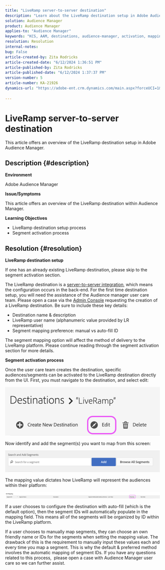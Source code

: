 ```yaml
---
title: "LiveRamp server-to-server destination"
description: "Learn about the LiveRamp destination setup in Adobe Audience Manager."
solution: Audience Manager
product: Audience Manager
applies-to: "Audience Manager"
keywords: "KCS, AAM, destinations, audience-manager, activation, mappings, S2S, server-to-server"
resolution: Resolution
internal-notes: 
bug: False
article-created-by: Zita Rodricks
article-created-date: "6/12/2024 1:36:51 PM"
article-published-by: Zita Rodricks
article-published-date: "6/12/2024 1:37:37 PM"
version-number: 5
article-number: KA-21926
dynamics-url: "https://adobe-ent.crm.dynamics.com/main.aspx?forceUCI=1&pagetype=entityrecord&etn=knowledgearticle&id=857a98cd-c028-ef11-840b-000d3a372703"

---
```

# LiveRamp server-to-server destination


This article offers an overview of the LiveRamp destination setup in Adobe Audience Manager.

## Description {#description}


<b>Environment</b>

Adobe Audience Manager

<b>Issue/Symptoms</b>

This article offers an overview of the LiveRamp destination within Audience Manager.

<b>Learning Objectives</b>

- ​​​​​​​LiveRamp destination setup process
- Segment activation process



## Resolution {#resolution}


<b>LiveRamp destination setup</b>

If one has an already existing LiveRamp destination, please skip to the segment activation section. 

The LiveRamp destination is a [server-to-server integration](https://experienceleague.adobe.com/docs/audience-manager/user-guide/features/destinations/device-based/device-based-destinations-list.html?lang=en), which means the configuration occurs in the back-end. For the first time destination setup, you will need the assistance of the Audience manager user care team. Please open a case via the [Admin Console](https://adminconsole.adobe.com/) requesting the creation of a LiveRamp destination. Be sure to include these key details:

- Destination name & description
- LiveRamp user name (alphanumeric value provided by LR representative)
- Segment mapping preference: manual vs auto-fill ID


The segment mapping option will affect the method of delivery to the LiveRamp platform. Please continue reading through the segment activation section for more details.



<b>Segment activation process</b>

Once the user care team creates the destination, specific audiences/segments can be activated to the LiveRamp destination directly from the UI. First, you must navigate to the destination, and select edit:

![](assets/bd9e9cba-89e3-ed11-a7c7-6045bd0065b6.png)



Now identify and add the segment(s) you want to map from this screen:

![](assets/d96041d3-89e3-ed11-a7c7-6045bd0065b6.png)

The mapping value dictates how LiveRamp will represent the audiences within their platform: 

![](assets/75158bf1-89e3-ed11-a7c7-6045bd0065b6.png)

If a user chooses to configure the destination with auto-fill (which is the default option), then the segment IDs will automatically populate in the mapping field. This means all of the segments will be organized by ID within the LiveRamp platform.

If a user chooses to manually map segments, they can choose an own friendly name or IDs for the segments when setting the mapping value. The drawback of this is the requirement to manually input these values each and every time you map a segment. This is why the default & preferred method involves the automatic mapping of segment IDs. If you have any questions related to this process,  please open a case with Audience Manager user care so we can further assist.
